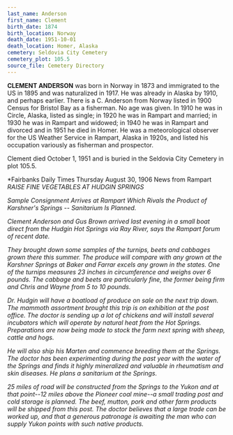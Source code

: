 ```yaml
---
last_name: Anderson
first_name: Clement
birth_date: 1874
birth_location: Norway
death_date: 1951-10-01
death_location: Homer, Alaska
cemetery: Seldovia City Cemetery
cemetery_plot: 105.5
source_file: Cemetery Directory
---
```

**CLEMENT ANDERSON** was born in Norway in 1873 and immigrated to the US in 1895 and was naturalized in 1917.  He was already in Alaska by 1910, and perhaps earlier. There is a C. Anderson from Norway listed in 1900 Census for Bristol Bay as a fisherman. No age was given. In 1910 he was in Circle, Alaska, listed as single; in 1920 he was in Rampart and married; in 1930 he was in Rampart and widowed; in 1940 he was in Rampart and divorced and in 1951 he died in Homer.  He was a meteorological observer for the US Weather Service in Rampart, Alaska in 1920s, and listed his occupation variously as fisherman and prospector.  

 Clement died October 1, 1951 and is buried in the Seldovia City Cemetery in plot 105.5. 

*Fairbanks Daily Times Thursday August 30, 1906 News from Rampart
*RAISE FINE VEGETABLES AT HUDGIN SPRINGS*

*Sample Consignment Arrives at Rampart Which Rivals the Product of Karshner's Springs -- Sanitarium Is Planned.*

*Clement Anderson and Gus Brown arrived last evening in a small boat direct from the Hudgin Hot Springs via Ray River, says the Rampart forum of recent date.*

*They brought down some samples of the turnips, beets and cabbages grown there this summer. The produce will compare with any grown at the Karshner Springs at Baker and Farrar excels any grown in the states. One of the turnips measures 23 inches in circumference and weighs over 6 pounds. The cabbage and beets are particularly fine, the former being firm and Chris and Wayne from 5 to 10 pounds.*

*Dr. Hudgin will have a boatload of produce on sale on the next trip down. The mammoth assortment brought this trip is on exhibition at the post office. The doctor is sending up a lot of chickens and will install several incubators which will operate by natural heat from the Hot Springs. Preparations are now being made to stock the farm next spring with sheep, cattle and hogs.*

*He will also ship his Marten and commence breeding them at the Springs. The doctor has been experimenting during the past year with the water of the Springs and finds it highly mineralized and valuable in rheumatism and skin diseases. He plans a sanitarium at the Springs.*

*25 miles of road will be constructed from the Springs to the Yukon and at that point--12 miles above the Pioneer coal mine--a small trading post and cold storage is planned. The beef, mutton, pork and other farm products will be shipped from this post. The doctor believes that a large trade can be worked up, and that a generous patronage is awaiting the man who can supply Yukon points with such native products.*

 
